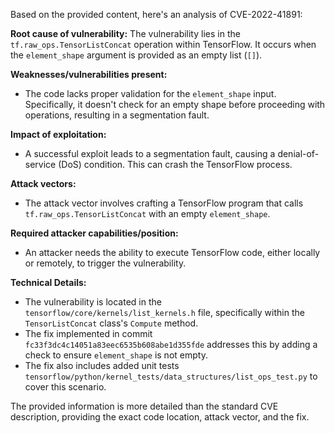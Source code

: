 Based on the provided content, here's an analysis of CVE-2022-41891:

**Root cause of vulnerability:**
The vulnerability lies in the `tf.raw_ops.TensorListConcat` operation within TensorFlow. It occurs when the `element_shape` argument is provided as an empty list (`[]`).

**Weaknesses/vulnerabilities present:**
- The code lacks proper validation for the `element_shape` input. Specifically, it doesn't check for an empty shape before proceeding with operations, resulting in a segmentation fault.

**Impact of exploitation:**
- A successful exploit leads to a segmentation fault, causing a denial-of-service (DoS) condition. This can crash the TensorFlow process.

**Attack vectors:**
- The attack vector involves crafting a TensorFlow program that calls `tf.raw_ops.TensorListConcat` with an empty `element_shape`.

**Required attacker capabilities/position:**
- An attacker needs the ability to execute TensorFlow code, either locally or remotely, to trigger the vulnerability.

**Technical Details:**

- The vulnerability is located in the `tensorflow/core/kernels/list_kernels.h` file, specifically within the `TensorListConcat` class's `Compute` method.
- The fix implemented in commit `fc33f3dc4c14051a83eec6535b608abe1d355fde` addresses this by adding a check to ensure `element_shape` is not empty.
- The fix also includes added unit tests `tensorflow/python/kernel_tests/data_structures/list_ops_test.py` to cover this scenario.

The provided information is more detailed than the standard CVE description, providing the exact code location, attack vector, and the fix.
